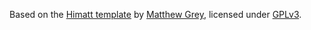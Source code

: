 Based on the [Himatt template](https://github.com/MattGreyDesign/himatt.com) by [Matthew Grey](https://www.himatt.com), licensed under [GPLv3](https://www.gnu.org/licenses/gpl-3.0.html).
